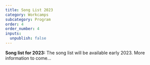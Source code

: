 ```yaml
---
title: Song List 2023
category: Workcamps
subcategory: Program
order: 4
order_number: 4
inputs:
  unpublish: false
---
```

**Song list for 2023:** The song list will be available early 2023. More information to come…

<br>&nbsp;